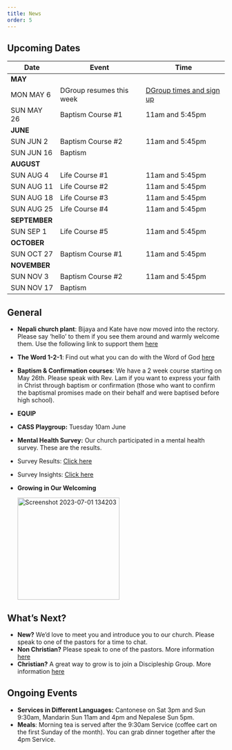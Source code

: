 ```yaml
---
title: News
order: 5
---
```


## Upcoming Dates

| Date | Event | Time |
| ----- | ----- | ----- |
| **MAY** | 
| MON MAY 6 | DGroup resumes this week |[DGroup times and sign up](https://stgeorgeshurstville.org.au/discipleship-groups) |
| SUN MAY 26 | Baptism Course #1 | 11am and 5:45pm |
| **JUNE** | 
| SUN JUN 2 | Baptism Course #2 | 11am and 5:45pm |
| SUN JUN 16 | Baptism |  |
| **AUGUST** | 
| SUN AUG 4 | Life Course #1 | 11am and 5:45pm |
| SUN AUG 11 | Life Course #2 | 11am and 5:45pm |
| SUN AUG 18 | Life Course #3 | 11am and 5:45pm |
| SUN AUG 25 | Life Course #4 | 11am and 5:45pm |
| **SEPTEMBER** | 
| SUN SEP 1 | Life Course #5 | 11am and 5:45pm |
| **OCTOBER** | 
| SUN OCT 27 | Baptism Course #1 | 11am and 5:45pm |
| **NOVEMBER** | 
| SUN NOV 3 | Baptism Course #2 | 11am and 5:45pm |
| SUN NOV 17 | Baptism |  |




## General
- **Nepali church plant**: Bijaya and Kate have now moved into the rectory. Please say ‘hello’ to them if you see them around and warmly welcome them. Use the following link to support them [here](https://encministries.org.au/ministry/nepali/)
- **The Word 1-2-1**: Find out what you can do with the Word of God [here](https://www.theword121.com/)
- **Baptism & Confirmation courses**: We have a 2 week course starting on May 26th. Please speak with Rev. Lam if you want to express your faith in Christ through baptism or confirmation (those who want to confirm the baptismal promises made on their behalf and were baptised before high school).
- **EQUIP**
- **CASS Playgroup:** Tuesday 10am June
- **Mental Health Survey:** Our church participated in a mental health survey. These are the results.
- Survey Results: [Click here](https://anglicare.us12.list-manage.com/track/click?u=c55d32470f9080e352c9fa9ee&id=73909ce03c&e=cae2a969f1)
- Survey Insights: [Click here](https://anglicare.us12.list-manage.com/track/click?u=c55d32470f9080e352c9fa9ee&id=7ae7c7f622&e=cae2a969f1)

- **Growing in Our Welcoming**

  <img width="236" alt="Screenshot 2023-07-01 134203" src="https://github.com/stgeorgeshurstville/bulletin/assets/119166299/b540ac1c-0ba4-481e-90a5-5464939f7e4c">


## What’s Next?
- **New?** We’d love to meet you and introduce you to our church. Please speak to one of the pastors for a time to chat. 
- **Non Christian?** Please speak to one of the pastors. More information [here](https://stgeorgeshurstville.org.au/lets-talk-about-christianity)
- **Christian?** A great way to grow is to join a Discipleship Group. More information [here](https://stgeorgeshurstville.org.au/discipleship-groups)

## Ongoing Events
- **Services in Different Languages:** Cantonese on Sat 3pm and Sun 9:30am, Mandarin Sun 11am and 4pm and Nepalese Sun 5pm. 
- **Meals**: Morning tea is served after the 9:30am Service (coffee cart on the first Sunday of the month). You can grab dinner together after the 4pm Service.

